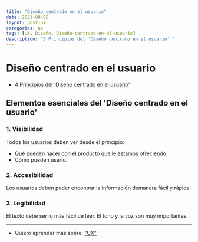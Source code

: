 ```yaml
---
title: "Diseño centrado en el usuario"
date: 2021-08-05
layout: post-ux
categories: ux
tags: [UX, Diseño, Diseño-centrado-en-el-usuario]
description: "5 Principios del 'Diseño centrado en el usuario'."
---
```


# Diseño centrado en el usuario
- [4 Principios del 'Diseño centrado en el usuario'](4-principios-de-diseño)

## Elementos esenciales del 'Diseño centrado en el usuario'

### 1. Visibilidad
Todos los usuarios deben ver desde el principio: 
- Qué pueden hacer con el producto que le estamos ofreciendo.
- Cómo pueden usarlo.

### 2. Accesibilidad
Los usuarios deben poder encontrar la información demanera fácil y rápida.

### 3. Legibilidad
El texto debe ser lo más fácil de leer. El tono y la voz son muy importantes.

***

- Quiero aprender más sobre: ["UX"](../00/ux)
